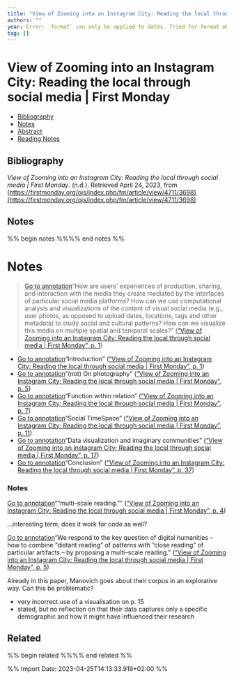 ```yaml
---
title: "View of Zooming into an Instagram City: Reading the local through social media | First Monday"
authors: ""
year: Error: `format` can only be applied to dates. Tried for format object
tag: []
---
```

# View of Zooming into an Instagram City: Reading the local through social media | First Monday

- [Bibliography](#bibliography)
- [Notes](#notes)
- [Abstract](#abstract)
- [Reading Notes](#reading-notes)

## Bibliography
_View of Zooming into an Instagram City: Reading the local through social media | First Monday_. (n.d.). Retrieved April 24, 2023, from [https://firstmonday.org/ojs/index.php/fm/article/view/4711/3698](https://firstmonday.org/ojs/index.php/fm/article/view/4711/3698)



## Notes
%% begin notes %%%% end notes %%
# Notes

> [Go to annotation](zotero://open-pdf/library/items/PB4GIAWY?page=1&annotation=WD8YFZI9)“How are users’ experiences of production, sharing, and interaction with the media they create mediated by the interfaces of particular social media platforms? How can we use computational analysis and visualizations of the content of visual social media (e.g., user photos, as opposed to upload dates, locations, tags and other metadata) to study social and cultural patterns? How can we visualize this media on multiple spatial and temporal scales?” ([“View of Zooming into an Instagram City: Reading the local through social media | First Monday”, p. 1](zotero://select/library/items/TH9HLBFV))

-   [Go to annotation](zotero://open-pdf/library/items/PB4GIAWY?page=1&annotation=undefined)“Introduction” ([“View of Zooming into an Instagram City: Reading the local through social media | First Monday”, p. 1](zotero://select/library/items/TH9HLBFV))
-   [Go to annotation](zotero://open-pdf/library/items/PB4GIAWY?page=5&annotation=undefined)“(not) On photography” ([“View of Zooming into an Instagram City: Reading the local through social media | First Monday”, p. 5](zotero://select/library/items/TH9HLBFV))
-   [Go to annotation](zotero://open-pdf/library/items/PB4GIAWY?page=7&annotation=undefined)“Function within relation” ([“View of Zooming into an Instagram City: Reading the local through social media | First Monday”, p. 7](zotero://select/library/items/TH9HLBFV))
-   [Go to annotation](zotero://open-pdf/library/items/PB4GIAWY?page=11&annotation=undefined)“Social TimeSpace” ([“View of Zooming into an Instagram City: Reading the local through social media | First Monday”, p. 11](zotero://select/library/items/TH9HLBFV))
-   [Go to annotation](zotero://open-pdf/library/items/PB4GIAWY?page=17&annotation=undefined)“Data visualization and imaginary communities” ([“View of Zooming into an Instagram City: Reading the local through social media | First Monday”, p. 17](zotero://select/library/items/TH9HLBFV))
-   [Go to annotation](zotero://open-pdf/library/items/PB4GIAWY?page=37&annotation=undefined)“Conclusion” ([“View of Zooming into an Instagram City: Reading the local through social media | First Monday”, p. 37](zotero://select/library/items/TH9HLBFV))

### Notes

[Go to annotation](zotero://open-pdf/library/items/PB4GIAWY?page=4&annotation=78M4E388)““multi–scale reading.”” ([“View of Zooming into an Instagram City: Reading the local through social media | First Monday”, p. 4](zotero://select/library/items/TH9HLBFV))

…interesting term, does it work for code as well?

[Go to annotation](zotero://open-pdf/library/items/PB4GIAWY?page=5&annotation=TN2XLLBE)“We respond to the key question of digital humanities – how to combine “distant reading” of patterns with “close reading” of particular artifacts – by proposing a multi–scale reading.” ([“View of Zooming into an Instagram City: Reading the local through social media | First Monday”, p. 5](zotero://select/library/items/TH9HLBFV))

Already in this paper, Manovich goes about their corpus in an explorative way. Can this be problematic?

-   very incorrect use of a visualisation on p. 15
-   stated, but no reflection on that their data captures only a specific demographic and how it might have influenced their research

## Related
%% begin related %%%% end related %%

%% Import Date: 2023-04-25T14:13:33.919+02:00 %%
